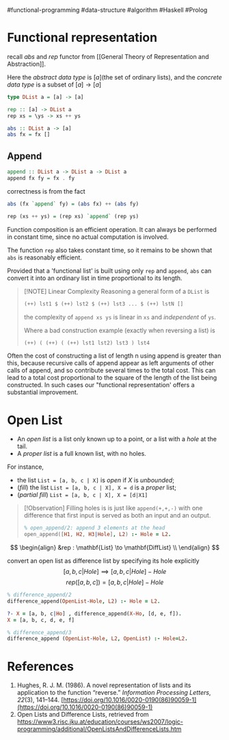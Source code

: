 #functional-programming #data-structure #algorithm #Haskell #Prolog
# Functional representation

recall $abs$ and $rep$ functor from [[General Theory of Representation and Abstraction]].

Here the _abstract data type_ is $[a]$(the set of ordinary lists), and the _concrete data type_ is a subset of $[a] \to [a]$

```haskell
type DList a = [a] -> [a]

rep :: [a] -> DList a
rep xs = \ys -> xs ++ ys

abs :: DList a -> [a]
abs fx = fx []
```

## Append 

```haskell 
append :: DList a -> DList a -> DList a 
append fx fy = fx . fy
```
correctness is from the fact 
```haskell
abs (fx `append` fy) = (abs fx) ++ (abs fy)

rep (xs ++ ys) = (rep xs) `append` (rep ys)
```

Function composition is an efficient operation. It can always be performed in constant time, since no actual computation is involved. 

The function `rep` also takes constant time, so it remains to be shown that `abs` is reasonably efficient.

Provided that a 'functional list' is built using only `rep` and `append`, `abs` can convert it into an ordinary list in time proportional to its length.

>[!NOTE] Linear Complexity Reasoning
>a general form of a `DList` is 
>```haskell
>(++) lst1 $ (++) lst2 $ (++) lst3 ... $ (++) lstN []  
>```
>the complexity of `append xs ys` is linear in `xs` and _independent_ of `ys`.
>
>Where a bad construction example (exactly when reversing a list) is 
>```haskell
>(++) ( (++) ( (++) lst1 lst2) lst3 ) lst4
>```

Often the cost of constructing a list of length n using append is greater than this, because recursive calls of append appear as left arguments of other calls of append, and so contribute several times to the total cost. 
This can lead to a total cost proportional to the square of the length of the list being constructed. 
In such cases our "functional representation' offers a substantial improvement.

# Open List 

- An _open list_ is a list only known up to a point, or a list with a _hole_ at the tail.
- A _proper list_ is a full known list, with no holes.

For instance,
- the list `List = [a, b, c | X]` is _open_ if $X$ is _unbounded_;
- (_fill_) the list `List = [a, b, c | X], X = d` is a _proper_ list;
- (_partial fill_) `List = [a, b, c | X], X = [d|X1]`

>[!Observation] 
>Filling holes is is just like `append(+,+,-)` with one difference that first input is served as both an input and an output. 
>```prolog
>% open_append/2: append 3 elements at the head
>open_append([H1, H2, H3|Hole], L2) :- Hole = L2.
>```

$$
\begin{align}
&rep : \mathbf{List} \to \mathbf{DiffList} \\
\end{align}
$$

convert an open list as difference list by specifying its hole explicitly 
$$[a, b, c|Hole] \implies [a, b, c|Hole] - Hole$$
$$
rep([a, b, c]) = [a, b, c|Hole] - Hole
$$

```prolog
% difference_append/2
difference_append(OpenList-Hole, L2) :- Hole = L2.

?- X = [a, b, c|Ho] , difference_append(X-Ho, [d, e, f]).
X = [a, b, c, d, e, f]

% difference_append/3
difference_append (OpenList-Hole, L2, OpenList) :- Hole=L2.
```



# References

1. Hughes, R. J. M. (1986). A novel representation of lists and its application to the function “reverse.” _Information Processing Letters_, _22_(3), 141–144. [https://doi.org/10.1016/0020-0190(86)90059-1](https://doi.org/10.1016/0020-0190(86)90059-1)
2. Open Lists and Difference Lists, retrieved from https://www3.risc.jku.at/education/courses/ws2007/logic-programming/additional/OpenListsAndDifferenceLists.htm
